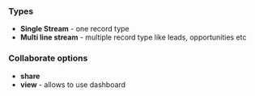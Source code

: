 ### Types
- **Single Stream** - one record type
- **Multi line stream** - multiple record type like leads, opportunities etc

### Collaborate options
- **share**
- **view** - allows to use dashboard
